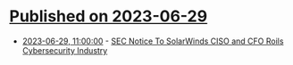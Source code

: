 # [Published on 2023-06-29](index.md)

* [2023-06-29, 11:00:00](https://it.slashdot.org/story/23/06/29/038222/sec-notice-to-solarwinds-ciso-and-cfo-roils-cybersecurity-industry?utm_source=rss1.0mainlinkanon&utm_medium=feed) - [SEC Notice To SolarWinds CISO and CFO Roils Cybersecurity Industry](https://it.slashdot.org/story/23/06/29/038222/sec-notice-to-solarwinds-ciso-and-cfo-roils-cybersecurity-industry?utm_source=rss1.0mainlinkanon&utm_medium=feed)
